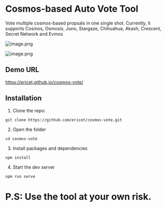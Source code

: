 # Cosmos-based Auto Vote Tool

Vote multiple cosmos-based propsals in one single shot. Currently, it supports Cosmos, Osmosis, Juno, Stargaze, Chihuahua, Akash, Crescent, Secret Network and Evmos

![image.png](https://cdn.steemitimages.com/DQmbxjAjebfE7BkMumiCrAG9HXhTfQ9HqyCxDq1xDu6E26Q/image.png)

![image.png](https://cdn.steemitimages.com/DQmNicB6oz1QjZuCTtghBGBNhPbhKURSESWf3W4EV4LZBpR/image.png)

## Demo URL
https://ericet.github.io/cosmos-vote/

## Installation
1. Clone the repo:

`git clone https://github.com/ericet/cosmos-vote.git`

2. Open the folder

`cd cosmos-vote`

3. Install packages and dependencies

`npm install`

4. Start the dev server

`npm run serve`

# P.S: Use the tool at your own risk. 



